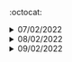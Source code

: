 :octocat:

<details> 
<summary>07/02/2022</summary> 

-[x] initialized repository
-[x] React Route implemented
</details>

<details> 
<summary>08/02/2022</summary> 

-[x] Drop to upload (with React-Dropzone)
</details>

<details> 
<summary>09/02/2022</summary> 

-[x] Drag and Drop to order list of files (with React-beautiful-dnd)
</details>

